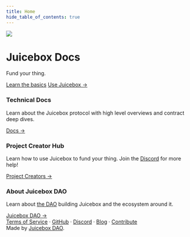 ```yaml
--- 
title: Home
hide_table_of_contents: true
---
```


<div class="hero hero--secondary" >
  <div class="container">
    <div class="row" style={{maxWidth: "800px", margin: "auto"}}>
      <div class="col col--6">
        <img src="/img/apple.svg" className="apple"/>
      </div>
      <div class="col col--6">
        <h1 style={{fontSize: "3rem"}}>Juicebox Docs</h1>
        <p style={{fontSize: "2rem"}}>Fund your thing.</p>
        <a class="button button--primary" href="/jbhigh/" style={{marginBottom: "5px"}}>Learn the basics</a>
        <a class="button button--link" href="https://juicebox.money" style={{marginBottom: "5px"}}>Use Juicebox →</a>
      </div>
    </div>
  </div>
</div>

<style>
  
  {"\
  .apple{\
    max-height: 250px;\
  }\
  @media screen and (max-width: 997px) {\
    .apple{\
      display: none;\
    }\
  }\
"}</style>

<div class="container" style={{marginTop: "30px"}}>
  <div class="row">
    <div class="col col--4">
      <div class="card" style={{marginBottom: "30px"}}>
        <div class="card__header">
          <h3>Technical Docs</h3>
        </div>
        <div class="card__body">
          <p>
            Learn about the Juicebox protocol with high level overviews and contract deep dives.
          </p>
        </div>
        <div class="card__footer">
          <a class="button button--primary button--block" href="/dev">Docs →</a>
        </div>
      </div>
    </div>
    <div class="col col--4">
      <div class="card" style={{marginBottom: "30px"}}>
        <div class="card__header">
          <h3>Project Creator Hub</h3>
        </div>
        <div class="card__body">
          <p>
            Learn how to use Juicebox to fund your thing. Join 
            the <a href="https://discord.gg/juicebox">Discord</a> for more help!
          </p>
        </div>
        <div class="card__footer">
          <a class="button button--primary button--block" href="/jbhigh">Project Creators →</a>
        </div>
      </div>
    </div>
    <div class="col col--4">
      <div class="card" style={{marginBottom: "30px"}}>
        <div class="card__header">
          <h3>About Juicebox DAO</h3>
        </div>
        <div class="card__body">
          <p>
            Learn about <a href="https://juicebox.money/p/juicebox">the DAO</a> building
            Juicebox and the ecosystem around it.
          </p>
        </div>
        <div class="card__footer">
          <a class="button button--primary button--block" href="/dao">Juicebox DAO →</a>
        </div>
      </div>
    </div>
  </div>
</div>

<footer class="footer">
  <div class="container container--fluid">
    <div class="footer__links">
      <a class="footer__link-item" href="/tos">Terms of Service</a>
      <span class="footer__link-separator">&middot;</span>
      <a class="footer__link-item" href="https://github.com/jbx-protocol">GitHub</a>
      <span class="footer__link-separator">&middot;</span>
      <a class="footer__link-item" href="https://discord.gg/juicebox">Discord</a>
      <span class="footer__link-separator">&middot;</span>
      <a class="footer__link-item" href="/blog">Blog</a>
      <span class="footer__link-separator">&middot;</span>
      <a class="footer__link-item" href="/dao/contribute">Contribute</a>
    </div>
    <div>Made by <a href="https://juicebox.money/p/juicebox">Juicebox DAO</a>.</div>
  </div>
</footer>
